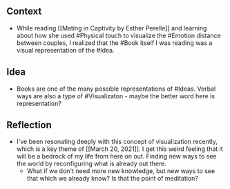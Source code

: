 ## Context
- While reading [[Mating in Captivity by Esther Perelle]] and learning about how she used #Physical touch to visualize the #Emotion  distance between couples, I realized that the #Book itself I was reading was a visual representation of the #Idea. 

## Idea
- Books are one of the many possible representations of #Ideas. Verbal ways are also a type of #Visualizaton  - maybe the better word here is representation?

## Reflection
- I've been resonating deeply with this concept of visualization recently, which is a key theme of [[March 20, 2021]]. I get this weird feeling that it will be a bedrock of my life from here on out. Finding new ways to see the world by reconfiguring what is already out there. 
	- What if we don't need more new knowledge, but new ways to see that which we already know? Is that the point of meditation?